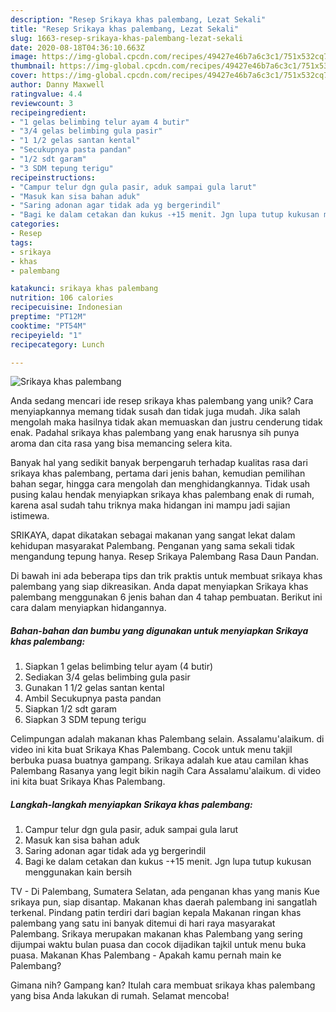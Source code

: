 ```yaml
---
description: "Resep Srikaya khas palembang, Lezat Sekali"
title: "Resep Srikaya khas palembang, Lezat Sekali"
slug: 1663-resep-srikaya-khas-palembang-lezat-sekali
date: 2020-08-18T04:36:10.663Z
image: https://img-global.cpcdn.com/recipes/49427e46b7a6c3c1/751x532cq70/srikaya-khas-palembang-foto-resep-utama.jpg
thumbnail: https://img-global.cpcdn.com/recipes/49427e46b7a6c3c1/751x532cq70/srikaya-khas-palembang-foto-resep-utama.jpg
cover: https://img-global.cpcdn.com/recipes/49427e46b7a6c3c1/751x532cq70/srikaya-khas-palembang-foto-resep-utama.jpg
author: Danny Maxwell
ratingvalue: 4.4
reviewcount: 3
recipeingredient:
- "1 gelas belimbing telur ayam 4 butir"
- "3/4 gelas belimbing gula pasir"
- "1 1/2 gelas santan kental"
- "Secukupnya pasta pandan"
- "1/2 sdt garam"
- "3 SDM tepung terigu"
recipeinstructions:
- "Campur telur dgn gula pasir, aduk sampai gula larut"
- "Masuk kan sisa bahan aduk"
- "Saring adonan agar tidak ada yg bergerindil"
- "Bagi ke dalam cetakan dan kukus -+15 menit. Jgn lupa tutup kukusan menggunakan kain bersih"
categories:
- Resep
tags:
- srikaya
- khas
- palembang

katakunci: srikaya khas palembang 
nutrition: 106 calories
recipecuisine: Indonesian
preptime: "PT12M"
cooktime: "PT54M"
recipeyield: "1"
recipecategory: Lunch

---
```



![Srikaya khas palembang](https://img-global.cpcdn.com/recipes/49427e46b7a6c3c1/751x532cq70/srikaya-khas-palembang-foto-resep-utama.jpg)

Anda sedang mencari ide resep srikaya khas palembang yang unik? Cara menyiapkannya memang tidak susah dan tidak juga mudah. Jika salah mengolah maka hasilnya tidak akan memuaskan dan justru cenderung tidak enak. Padahal srikaya khas palembang yang enak harusnya sih punya aroma dan cita rasa yang bisa memancing selera kita.

Banyak hal yang sedikit banyak berpengaruh terhadap kualitas rasa dari srikaya khas palembang, pertama dari jenis bahan, kemudian pemilihan bahan segar, hingga cara mengolah dan menghidangkannya. Tidak usah pusing kalau hendak menyiapkan srikaya khas palembang enak di rumah, karena asal sudah tahu triknya maka hidangan ini mampu jadi sajian istimewa.

SRIKAYA, dapat dikatakan sebagai makanan yang sangat lekat dalam kehidupan masyarakat Palembang. Penganan yang sama sekali tidak mengandung tepung hanya. Resep Srikaya Palembang Rasa Daun Pandan.


Di bawah ini ada beberapa tips dan trik praktis untuk membuat srikaya khas palembang yang siap dikreasikan. Anda dapat menyiapkan Srikaya khas palembang menggunakan 6 jenis bahan dan 4 tahap pembuatan. Berikut ini cara dalam menyiapkan hidangannya.

<!--inarticleads1-->

##### Bahan-bahan dan bumbu yang digunakan untuk menyiapkan Srikaya khas palembang:

1. Siapkan 1 gelas belimbing telur ayam (4 butir)
1. Sediakan 3/4 gelas belimbing gula pasir
1. Gunakan 1 1/2 gelas santan kental
1. Ambil Secukupnya pasta pandan
1. Siapkan 1/2 sdt garam
1. Siapkan 3 SDM tepung terigu


Celimpungan adalah makanan khas Palembang selain. Assalamu&#39;alaikum. di video ini kita buat Srikaya Khas Palembang. Cocok untuk menu takjil berbuka puasa buatnya gampang. Srikaya adalah kue atau camilan khas Palembang Rasanya yang legit bikin nagih Cara Assalamu&#39;alaikum. di video ini kita buat Srikaya Khas Palembang. 

<!--inarticleads2-->

##### Langkah-langkah menyiapkan Srikaya khas palembang:

1. Campur telur dgn gula pasir, aduk sampai gula larut
1. Masuk kan sisa bahan aduk
1. Saring adonan agar tidak ada yg bergerindil
1. Bagi ke dalam cetakan dan kukus -+15 menit. Jgn lupa tutup kukusan menggunakan kain bersih


TV - Di Palembang, Sumatera Selatan, ada penganan khas yang manis Kue srikaya pun, siap disantap. Makanan khas daerah palembang ini sangatlah terkenal. Pindang patin terdiri dari bagian kepala Makanan ringan khas palembang yang satu ini banyak ditemui di hari raya masyarakat Palembang. Srikaya merupakan makanan khas Palembang yang sering dijumpai waktu bulan puasa dan cocok dijadikan tajkil untuk menu buka puasa. Makanan Khas Palembang - Apakah kamu pernah main ke Palembang? 

Gimana nih? Gampang kan? Itulah cara membuat srikaya khas palembang yang bisa Anda lakukan di rumah. Selamat mencoba!
